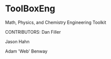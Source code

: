 # ToolBoxEng
Math, Physics, and Chemistry Engineering Toolkit

CONTRIBUTORS:
Dan Filler

Jason Hahn

Adam 'Web' Benway

